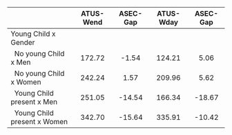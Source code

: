 
|                      |    ATUS-Wend |     ASEC-Gap |    ATUS-Wday |     ASEC-Gap |
| -------------------- | :----------: | :----------: | :----------: | :----------: |
| Young Child x Gender |              |              |              |              |
| &nbsp;&nbsp;No young Child x Men |       172.72 |        -1.54 |       124.21 |         5.06 |
| &nbsp;&nbsp;No young Child x Women |       242.24 |         1.57 |       209.96 |         5.62 |
| &nbsp;&nbsp;Young Child present x Men |       251.05 |       -14.54 |       166.34 |       -18.67 |
| &nbsp;&nbsp;Young Child present x Women |       342.70 |       -15.64 |       335.91 |       -10.42 |

